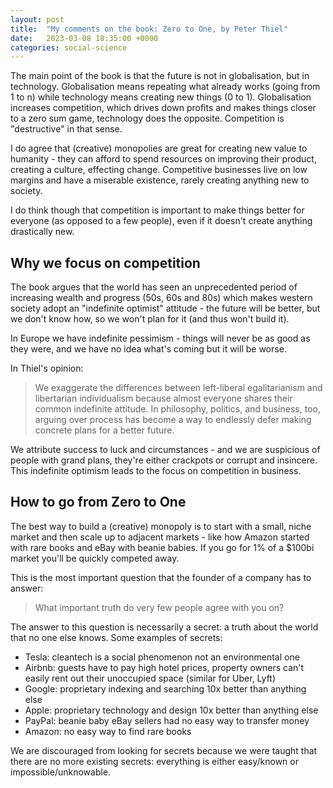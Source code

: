 ```yaml
---
layout: post
title:  "My comments on the book: Zero to One, by Peter Thiel"
date:   2023-03-08 18:35:00 +0000
categories: social-science
---
```


The main point of the book is that the future is not in globalisation, but in technology. 
Globalisation means repeating what already works (going from 1 to n) while technology means creating new things (0 to 1). 
Globalisation increases competition, which drives down profits and makes things closer to a zero sum game, technology does the opposite. 
Competition is "destructive" in that sense.

I do agree that (creative) monopolies are great for creating new value to humanity - 
they can afford to spend resources on improving their product, creating a culture, effecting change. 
Competitive businesses live on low margins and have a miserable existence, rarely creating anything new to society.

I do think though that competition is important to make things better for everyone (as opposed to a few people), even if it doesn't create anything drastically new.

## Why we focus on competition

The book argues that the world has seen an unprecedented period of increasing wealth and progress (50s, 60s and 80s) 
which makes western society adopt an "indefinite optimist" attitude - 
the future will be better, but we don't know how, so we won't plan for it (and thus won't build it).

In Europe we have indefinite pessimism - things will never be as good as they were, 
and we have no idea what's coming but it will be worse.

In Thiel's opinion:

> We exaggerate the differences between left-liberal egalitarianism and libertarian individualism because almost everyone shares their common indefinite attitude. 
> In philosophy, politics, and business, too, arguing over process has become a way to endlessly defer making concrete plans for a better future.

We attribute success to luck and circumstances - and we are suspicious of people with grand plans, 
they're either crackpots or corrupt and insincere. 
This indefinite optimism leads to the focus on competition in business.

## How to go from Zero to One

The best way to build a (creative) monopoly is to start with a small, niche market and then scale up to adjacent markets - 
like how Amazon started with rare books and eBay with beanie babies. 
If you go for 1% of a $100bi market you'll be quickly competed away.

This is the most important question that the founder of a company has to answer:

> What important truth do very few people agree with you on?

The answer to this question is necessarily a secret: a truth about the world that no one else knows. Some examples of secrets:

- Tesla: cleantech is a social phenomenon not an environmental one
- Airbnb: guests have to pay high hotel prices, property owners can't easily rent out their unoccupied space (similar for Uber, Lyft)
- Google: proprietary indexing and searching 10x better than anything else
- Apple: proprietary technology and design 10x better than anything else
- PayPal: beanie baby eBay sellers had no easy way to transfer money
- Amazon: no easy way to find rare books

We are discouraged from looking for secrets because we were taught that there are no more existing secrets: 
everything is either easy/known or impossible/unknowable.